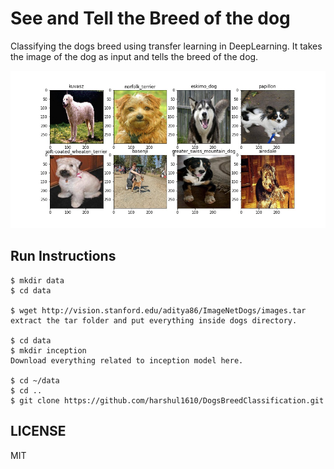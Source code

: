 # See and Tell the Breed of the dog

Classifying the dogs breed using transfer learning in DeepLearning. It takes the image of the dog as input and tells the breed of the dog.

![Dogs Breed](images/dogsbreed.jpg)

## Run Instructions

```
$ mkdir data
$ cd data
 
$ wget http://vision.stanford.edu/aditya86/ImageNetDogs/images.tar
extract the tar folder and put everything inside dogs directory.
 
$ cd data
$ mkdir inception
Download everything related to inception model here.

$ cd ~/data
$ cd ..
$ git clone https://github.com/harshul1610/DogsBreedClassification.git
```

## LICENSE

MIT

